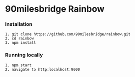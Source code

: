 # 90milesbridge Rainbow

### Installation 

```
1. git clone https://github.com/90milesbridge/rainbow.git
2. cd rainbow
3. npm install
```

### Running locally

```
1. npm start
2. navigate to http:localhost:9000
```
